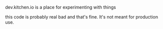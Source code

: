 dev.kitchen.io is a place for experimenting with things

this code is probably real bad and that's fine. It's not meant for production use.

